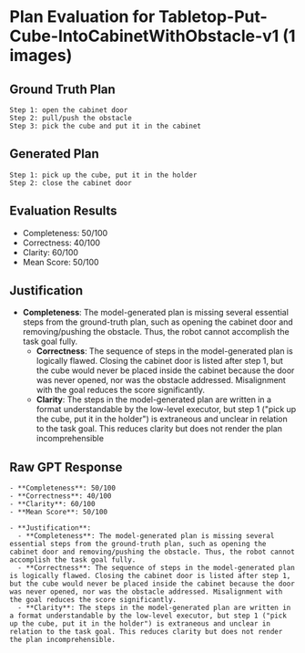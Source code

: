 # Plan Evaluation for Tabletop-Put-Cube-IntoCabinetWithObstacle-v1 (1 images)

## Ground Truth Plan
```
Step 1: open the cabinet door
Step 2: pull/push the obstacle
Step 3: pick the cube and put it in the cabinet
```

## Generated Plan
```
Step 1: pick up the cube, put it in the holder
Step 2: close the cabinet door
```

## Evaluation Results
- Completeness: 50/100
- Correctness: 40/100
- Clarity: 60/100
- Mean Score: 50/100

## Justification
- **Completeness**: The model-generated plan is missing several essential steps from the ground-truth plan, such as opening the cabinet door and removing/pushing the obstacle. Thus, the robot cannot accomplish the task goal fully.  
  - **Correctness**: The sequence of steps in the model-generated plan is logically flawed. Closing the cabinet door is listed after step 1, but the cube would never be placed inside the cabinet because the door was never opened, nor was the obstacle addressed. Misalignment with the goal reduces the score significantly.  
  - **Clarity**: The steps in the model-generated plan are written in a format understandable by the low-level executor, but step 1 ("pick up the cube, put it in the holder") is extraneous and unclear in relation to the task goal. This reduces clarity but does not render the plan incomprehensible

## Raw GPT Response
```
- **Completeness**: 50/100  
- **Correctness**: 40/100  
- **Clarity**: 60/100  
- **Mean Score**: 50/100  

- **Justification**:  
  - **Completeness**: The model-generated plan is missing several essential steps from the ground-truth plan, such as opening the cabinet door and removing/pushing the obstacle. Thus, the robot cannot accomplish the task goal fully.  
  - **Correctness**: The sequence of steps in the model-generated plan is logically flawed. Closing the cabinet door is listed after step 1, but the cube would never be placed inside the cabinet because the door was never opened, nor was the obstacle addressed. Misalignment with the goal reduces the score significantly.  
  - **Clarity**: The steps in the model-generated plan are written in a format understandable by the low-level executor, but step 1 ("pick up the cube, put it in the holder") is extraneous and unclear in relation to the task goal. This reduces clarity but does not render the plan incomprehensible.
```
